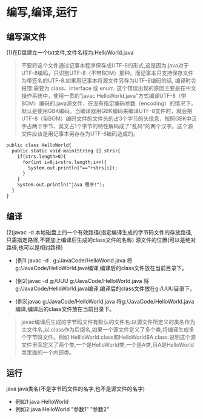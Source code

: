 # 编写,编译,运行

## 编写源文件

(1)在D盘建立一个txt文件,文件名程为:HelloWorld.java

> 不要将这个文件通过记事本程序保存成UTF-8的形式,这是因为.java对于UTF-8编码，只识别UTF-8（不带BOM）那种。而记事本只支持保存文件为带签名的UTF-8.如果用记事本将源文件另存为UTF-8编码的话, 编译时会报错:需要为 class、interface 或 enum. 这个错误出现的原因主要是在中文操作系统中，使用一贯的"javac HelloWorld.java"方式编译UTF-8（带BOM）编码的.java源文件，在没有指定编码参数（encoding）的情况下，默认是使用GBK编码。当编译器用GBK编码来编译UTF-8文件时，就会把UTF-8（带BOM）编码文件的文件头的占3个字节的头信息，按照GBK中汉字占两个字节、英文占1个字节的特性解码成了"乱码"的两个汉字。这个源文件应该是用记事本另存存为UTF-8编码造成的。

```txt
public class HelloWorld{
  public static void main(String [] strs){
    if(strs.length>0){
      for(int i=0;i<strs.length;i++){
        System.out.println("=="+strs[i]);
      }
    }
    System.out.println("java 程序!");
  }
}
```

## 编译

(2)javac -d 本地磁盘上的一个有效路径(指定编译生成的字节码文件的存放路径,只需指定路径,不要加上编译后生成的class文件的名称) 源文件的位置(可以是绝对路径,也可以是相对路径)

- (例1) javac -d . g:/JavaCode/HelloWorld.java 将g:/JavaCode/HelloWorld.java编译,编译后的class文件放在当前目录下。<br>

- (例2)javac -d g:/UUU g:/JavaCode/HelloWorld.java 将g:/JavaCode/HelloWorld.java编译,编译后的class文件放在g:/UUU目录下。<br>

- (例3)javac g:/JavaCode/HelloWorld.java 将g:/JavaCode/HelloWorld.java编译,编译后的class文件放在当前目录下。<br>

> javac编译后生成的字节码文件有默认的文件名:以源文件所定义的类名作为主文件名,以.class作为后缀名,如果一个源文件定义了多个类,将编译生成多个字节码文件。例如:HellloWorld.class和HelloWorld$A.class.说明这个源文件里面定义了两个类,一个是HelloWorld类,一个是A类,且A是HelloWorld类里面的一个内部类。

## 运行

java java类名(不是字节码文件的名字,也不是源文件的名字)

- 例如1:java HelloWorld
- 例如2:java HelloWorld "参数1" "参数2"
